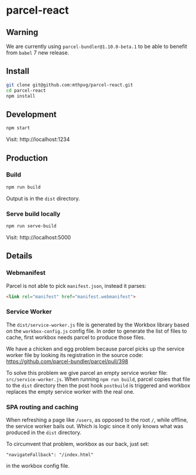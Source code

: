 # parcel-react

## Warning
We are currently using `parcel-bundler@1.10.0-beta.1` to be able to benefit from `babel` 7 new release.

## Install
```bash
git clone git@github.com:mthpvg/parcel-react.git
cd parcel-react
npm install
```

## Development
```bash
npm start
```
Visit: http://localhost:1234

## Production

### Build
```bash
npm run build
```
Output is in the `dist` directory.

### Serve build locally
```bash
npm run serve-build
```
Visit: http://localhost:5000

## Details

### Webmanifest
Parcel is not able to pick `manifest.json`, instead it parses:
```html
<link rel="manifest" href="manifest.webmanifest">
```

### Service Worker
The `dist/service-worker.js` file is generated by the Workbox library based on the `workbox-config.js` config file. In order to generate the list of files to cache, first workbox needs parcel to produce those files.

We have a chicken and egg problem because parcel picks up the service worker file by looking its registration in the source code:
https://github.com/parcel-bundler/parcel/pull/398

To solve this problem we give parcel an empty service worker file: `src/service-worker.js`. When running `npm run build`, parcel copies that file to the `dist` directory then the post hook `postbuild` is triggered and workbox replaces the empty service worker with the real one.

### SPA routing and caching
When refreshing a page like `/users`, as opposed to the root `/`, while offline, the service worker bails out. Which is logic since it only knows what was produced in the `dist` directory.

To circumvent that problem, workbox as our back, just set:
```
"navigateFallback": "/index.html"
```
in the workbox config file.
